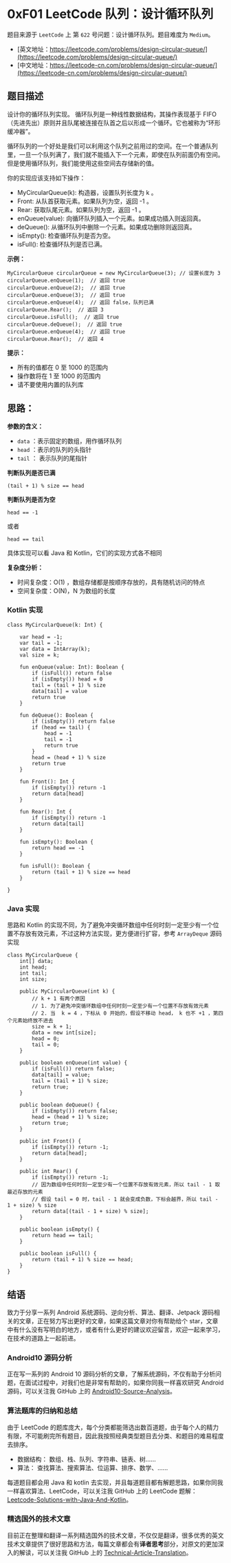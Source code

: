 # 0xF01 LeetCode 队列：设计循环队列

题目来源于 `LeetCode` 上 第 `622` 号问题：设计循环队列。题目难度为 `Medium`。

* [英文地址：https://leetcode.com/problems/design-circular-queue/](https://leetcode.com/problems/design-circular-queue/) 
* [中文地址：https://leetcode-cn.com/problems/design-circular-queue/](https://leetcode-cn.com/problems/design-circular-queue/) 

## 题目描述

设计你的循环队列实现。 循环队列是一种线性数据结构，其操作表现基于 FIFO（先进先出）原则并且队尾被连接在队首之后以形成一个循环。它也被称为“环形缓冲器”。

循环队列的一个好处是我们可以利用这个队列之前用过的空间。在一个普通队列里，一旦一个队列满了，我们就不能插入下一个元素，即使在队列前面仍有空间。但是使用循环队列，我们能使用这些空间去存储新的值。

你的实现应该支持如下操作：

* MyCircularQueue(k): 构造器，设置队列长度为 k 。
* Front: 从队首获取元素。如果队列为空，返回 -1 。
* Rear: 获取队尾元素。如果队列为空，返回 -1 。
* enQueue(value): 向循环队列插入一个元素。如果成功插入则返回真。
* deQueue(): 从循环队列中删除一个元素。如果成功删除则返回真。
* isEmpty(): 检查循环队列是否为空。
* isFull(): 检查循环队列是否已满。

**示例：**

```
MyCircularQueue circularQueue = new MyCircularQueue(3); // 设置长度为 3
circularQueue.enQueue(1);  // 返回 true
circularQueue.enQueue(2);  // 返回 true
circularQueue.enQueue(3);  // 返回 true
circularQueue.enQueue(4);  // 返回 false，队列已满
circularQueue.Rear();  // 返回 3
circularQueue.isFull();  // 返回 true
circularQueue.deQueue();  // 返回 true
circularQueue.enQueue(4);  // 返回 true
circularQueue.Rear();  // 返回 4
```

**提示：**

* 所有的值都在 0 至 1000 的范围内
* 操作数将在 1 至 1000 的范围内
* 请不要使用内置的队列库

## 思路：

**参数的含义：**

* `data` ：表示固定的数组，用作循环队列
* `head` ：表示的队列的头指针
* `tail` ： 表示队列的尾指针

**判断队列是否已满**

```
(tail + 1) % size == head
```

**判断队列是否为空**

```
head == -1
```

或者

```
head == tail
```

具体实现可以看 Java 和 Kotlin，它们的实现方式各不相同


**复杂度分析：**

* 时间复杂度：O(1) ，数组存储都是按顺序存放的，具有随机访问的特点 
* 空间复杂度：O(N)，N 为数组的长度

### Kotlin 实现

```
class MyCircularQueue(k: Int) {

    var head = -1;
    var tail = -1;
    var data = IntArray(k);
    val size = k;

    fun enQueue(value: Int): Boolean {
        if (isFull()) return false
        if (isEmpty()) head = 0
        tail = (tail + 1) % size
        data[tail] = value
        return true
    }

    fun deQueue(): Boolean {
        if (isEmpty()) return false
        if (head == tail) {
            head = -1
            tail = -1
            return true
        }
        head = (head + 1) % size
        return true
    }

    fun Front(): Int {
        if (isEmpty()) return -1
        return data[head]
    }

    fun Rear(): Int {
        if (isEmpty()) return -1
        return data[tail]
    }

    fun isEmpty(): Boolean {
        return head == -1
    }

    fun isFull(): Boolean {
        return (tail + 1) % size == head
    }

}
```

### Java 实现

思路和 Kotlin 的实现不同，为了避免冲突循环数组中任何时刻一定至少有一个位置不存放有效元素，不过这种方法实现，更方便进行扩容，参考 `ArrayDeque` 源码实现

```
class MyCircularQueue {
    int[] data;
    int head;
    int tail;
    int size;

    public MyCircularQueue(int k) {
        // k + 1 有两个原因
        // 1. 为了避免冲突循环数组中任何时刻一定至少有一个位置不存放有效元素
        // 2. 当  k = 4 ，下标从 0 开始的，假设不移动 head， k 也不 +1 ，第四个元素始终放不进去
        size = k + 1;
        data = new int[size];
        head = 0;
        tail = 0;
    }

    public boolean enQueue(int value) {
        if (isFull()) return false;
        data[tail] = value;
        tail = (tail + 1) % size;
        return true;
    }

    public boolean deQueue() {
        if (isEmpty()) return false;
        head = (head + 1) % size;
        return true;
    }

    public int Front() {
        if (isEmpty()) return -1;
        return data[head];
    }

    public int Rear() {
        if (isEmpty()) return -1;
        // 因为数组中任何时刻一定至少有一个位置不存放有效元素，所以 tail - 1 取最近存放的元素
        // 假设 tail = 0 时，tail - 1 就会变成负数，下标会越界，所以 tail - 1 + size) % size
        return data[(tail - 1 + size) % size];
    }

    public boolean isEmpty() {
        return head == tail;
    }

    public boolean isFull() {
        return (tail + 1) % size == head;
    }
}
```

## 结语

致力于分享一系列 Android 系统源码、逆向分析、算法、翻译、Jetpack 源码相关的文章，正在努力写出更好的文章，如果这篇文章对你有帮助给个 star，文章中有什么没有写明白的地方，或者有什么更好的建议欢迎留言，欢迎一起来学习，在技术的道路上一起前进。

### Android10 源码分析

正在写一系列的 Android 10 源码分析的文章，了解系统源码，不仅有助于分析问题，在面试过程中，对我们也是非常有帮助的，如果你同我一样喜欢研究 Android 源码，可以关注我 GitHub 上的 [Android10-Source-Analysis](https://github.com/hi-dhl/Android10-Source-Analysis)。

### 算法题库的归纳和总结

由于 LeetCode 的题库庞大，每个分类都能筛选出数百道题，由于每个人的精力有限，不可能刷完所有题目，因此我按照经典类型题目去分类、和题目的难易程度去排序。

* 数据结构： 数组、栈、队列、字符串、链表、树……
* 算法： 查找算法、搜索算法、位运算、排序、数学、……

每道题目都会用 Java 和 kotlin 去实现，并且每道题目都有解题思路，如果你同我一样喜欢算法、LeetCode，可以关注我 GitHub 上的 LeetCode 题解：[Leetcode-Solutions-with-Java-And-Kotlin](https://github.com/hi-dhl/Leetcode-Solutions-with-Java-And-Kotlin)。

### 精选国外的技术文章

目前正在整理和翻译一系列精选国外的技术文章，不仅仅是翻译，很多优秀的英文技术文章提供了很好思路和方法，每篇文章都会有**译者思考**部分，对原文的更加深入的解读，可以关注我 GitHub 上的 [Technical-Article-Translation](https://github.com/hi-dhl/Technical-Article-Translation)。

